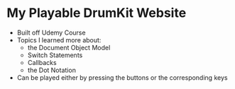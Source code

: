 # My Playable DrumKit Website
- Built off Udemy Course 
- Topics I learned more about: 
  - the Document Object Model
  - Switch Statements
  - Callbacks
  - the Dot Notation
- Can be played either by pressing the buttons or the corresponding keys

